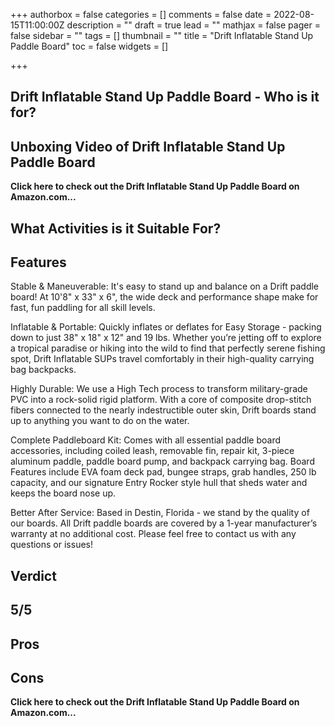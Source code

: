 +++
authorbox = false
categories = []
comments = false
date = 2022-08-15T11:00:00Z
description = ""
draft = true
lead = ""
mathjax = false
pager = false
sidebar = ""
tags = []
thumbnail = ""
title = "Drift Inflatable Stand Up Paddle Board"
toc = false
widgets = []

+++
## Drift Inflatable Stand Up Paddle Board  - Who is it for?

## Unboxing Video of Drift Inflatable Stand Up Paddle Board

**Click here to check out the Drift Inflatable Stand Up Paddle Board  on Amazon.com...**

## What Activities is it Suitable For?

## Features

Stable & Maneuverable: It's easy to stand up and balance on a Drift paddle board! At 10'8" x 33" x 6", the wide deck and performance shape make for fast, fun paddling for all skill levels.

Inflatable & Portable: Quickly inflates or deflates for Easy Storage - packing down to just 38" x 18" x 12" and 19 lbs. Whether you’re jetting off to explore a tropical paradise or hiking into the wild to find that perfectly serene fishing spot, Drift Inflatable SUPs travel comfortably in their high-quality carrying bag backpacks.

Highly Durable: We use a High Tech process to transform military-grade PVC into a rock-solid rigid platform. With a core of composite drop-stitch fibers connected to the nearly indestructible outer skin, Drift boards stand up to anything you want to do on the water.

Complete Paddleboard Kit: Comes with all essential paddle board accessories, including coiled leash, removable fin, repair kit, 3-piece aluminum paddle, paddle board pump, and backpack carrying bag. Board Features include EVA foam deck pad, bungee straps, grab handles, 250 lb capacity, and our signature Entry Rocker style hull that sheds water and keeps the board nose up.

Better After Service: Based in Destin, Florida - we stand by the quality of our boards. All Drift paddle boards are covered by a 1-year manufacturer’s warranty at no additional cost. Please feel free to contact us with any questions or issues!

## Verdict

## 5/5

## Pros

## Cons

**Click here to check out the Drift Inflatable Stand Up Paddle Board  on Amazon.com...**
